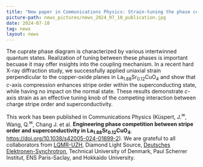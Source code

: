 ```yaml
---
title: "New paper in Communications Physics: Strain-tuning the phase competition in cuprates" 
picture-path: news_pictures/news_2024_07_10_publication.jpg
date: 2024-07-10
tag: news
layout: news
---
```


The cuprate phase diagram is characterized by various intertwinned quantum states. Realization of tuning between these phases is important becuase it may offer insights into the coupling mechanism. In a recent hard X-ray diffraction study, we successfully applied uniaxial strain perpendicular to the copper-oxide planes in La<sub>1.88</sub>Sr<sub>0.12</sub>CuO<sub>4</sub> and show that <i>c</i>-axis compression enhances stripe order within the superconducting state, while having no impact on the normal state. These results demonstrate <i>c</i>-axis strain as an effective tuning knob of the competing interaction between charge stripe order and superconductivity.

This work has been published in Communications Physics (Küspert, J.<sup>&#9993;</sup>, Wang, Q.<sup>&#9993;</sup>, Chang J. et al. <b>Engineering phase competition between stripe order and superconductivity in La<sub>1.88</sub>Sr<sub>0.12</sub>CuO<sub>4</sub></b>. <a href="https://doi.org/10.1038/s42005-024-01699-2" target="_blank"> https://doi.org/10.1038/s42005-024-01699-2</a>). We are grateful to all collaborators from <a href="https://www.physik.uzh.ch/groups/chang/index.php" target="_blank"> LQMR-UZH</a>, Diamond Light Source, <a href="https://www.desy.de/" target="_blank"> Deutsches Elektronen-Synchrotron</a>, Technical University of Denmark, Paul Scherrer Institut, ENS Paris-Saclay, and Hokkaido University.